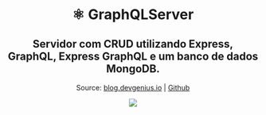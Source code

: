 <h1 align="center">⚛️ GraphQLServer </h1>
<h2 align="center"> Servidor com CRUD utilizando Express, GraphQL, Express GraphQL e um banco de dados MongoDB. </h2>
<p align="center"> Source: <a href="https://blog.devgenius.io/creating-crud-graphql-api-with-nodejs-express-mongodb-16c97e20e212">blog.devgenius.io</a> | <a href="https://github.com/crayOmn/graphql-crud-api"> Github </a> </p>

<p align="center">
<img src="https://user-images.githubusercontent.com/62943499/156897158-afb70881-9787-4ace-a5b9-83e65738fa75.png">
<p>